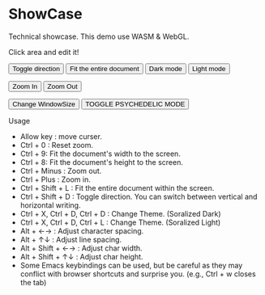 # ShowCase

Technical showcase.
This demo use WASM & WebGL.

Click area and edit it!
<div id="kashikishi-area"></div>
<input id="toggle-direction-button" type="button" value="Toggle direction"></input>
<input id="centering-button" type="button" value="Fit the entire document"></input>
<input id="dark-mode-button" type="button" value="Dark mode"></input>
<input id="light-mode-button" type="button" value="Light mode"></input>

<input id="zoom-in-button" type="button" value="Zoom In"></input>
<input id="zoom-out-button" type="button" value="Zoom Out"></input>

<input id="change-window-size" type="button" value="Change WindowSize"></input>
<input id="psychedelic-mode-button" type="button" value="TOGGLE PSYCHEDELIC MODE"></input>

<script type="module" src="./custom_js/showcase.js"></script>

Usage
- Allow key : move curser.
- Ctrl + 0 : Reset zoom.
- Ctrl + 9: Fit the document's width to the screen.
- Ctrl + 8: Fit the document's height to the screen.
- Ctrl + Minus : Zoom out.
- Ctrl + Plus : Zoom in.
- Ctrl + Shift + L : Fit the entire document within the screen.
- Ctrl + Shift + D : Toggle direction. You can switch between vertical and horizontal writing.
- Ctrl + X, Ctrl + D, Ctrl + D : Change Theme. (Soralized Dark)
- Ctrl + X, Ctrl + D, Ctrl + L : Change Theme. (Soralized Light)
- Alt + ←→ : Adjust character spacing.
- Alt + ↑↓ : Adjust line spacing.
- Alt + Shift + ←→ : Adjust char width.
- Alt + Shift + ↑↓ : Adjust char height.
- Some Emacs keybindings can be used, but be careful as they may conflict with browser shortcuts and surprise you. (e.g., Ctrl + w closes the tab)